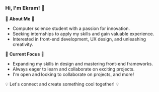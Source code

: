 

### Hi, I'm Ekram! 👋

🌟 **About Me** 🌟
- Computer science student with a passion for innovation.
- Seeking internships to apply my skills and gain valuable experience.
- Interested in front-end development, UX design, and unleashing creativity.

🚀 **Current Focus** 🚀
- Expanding my skills in design and mastering front-end frameworks.
- Always eager to learn and collaborate on exciting projects.
- I'm open and looking to collaborate on projects, and more!



💡 Let's connect and create something cool together! 💡
